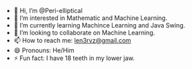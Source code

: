 - 👋 Hi, I’m @Peri-elliptical
- 👀 I’m interested in Mathematic and Machine Learning.
- 🌱 I’m currently learning Machince Learning and Java Swing.
- 💞️ I’m looking to collaborate on Machine Learning.
- 📫 How to reach me: len3rvz@gmail.com
- 😄 Pronouns: He/Him
- ⚡ Fun fact: I have 18 teeth in my lower jaw.

<!---
Peri-elliptical/Peri-elliptical is a ✨ special ✨ repository because its `README.md` (this file) appears on your GitHub profile.
You can click the Preview link to take a look at your changes.
--->
